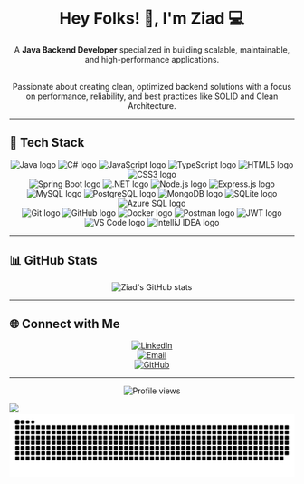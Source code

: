 <!-- <img src="images/banner.png"/> -->
<!--
<img src="https://readme-typing-svg.demolab.com/?lines=Hello+Advanturer+!;Welcome+to+my+world.;I+hope+you+will+enjoy+your+stay+and+my+code.;but+be+careful+of+the+bugs,+there+are+everywhere!;Good+luck+!&font=Press%20Start%202P&width=900&height=50&duration=4000&pause=1000">
-->
<!--
[![Typing SVG](https://readme-typing-svg.demolab.com?font=Aref+Ruqaa&size=66&letterSpacing=&duration=3000&pause=1000&color=F70D0D&center=true&vCenter=true&width=600&height=100&lines=%D8%A7%D9%84%D8%AF%D9%8A%D8%A8)](https://git.io/typing-svg) 
-->
<!--
### Hey, Elذeeb's here

<img src="11.gif" height=300/> 
-->
<h1 align="center"><b>Hey Folks! 👾, I'm Ziad 💻</b></h1>

<div align="center">
A <strong>Java Backend Developer</strong> specialized in building scalable, maintainable, and high-performance applications.
</div>

<br>

<div align="center">
<p> Passionate about creating clean, optimized backend solutions with a focus on performance, reliability, and best practices like SOLID and Clean Architecture. </p>
</div>

---

## 🚀 Tech Stack

<div align="center">

<!-- Languages -->
<img src="https://skillicons.dev/icons?i=java" height="100" alt="Java logo" />
<img src="https://skillicons.dev/icons?i=cs" height="100" alt="C# logo" />
<img src="https://skillicons.dev/icons?i=js" height="100" alt="JavaScript logo" />
<img src="https://skillicons.dev/icons?i=ts" height="100" alt="TypeScript logo" />
<img src="https://skillicons.dev/icons?i=html" height="100" alt="HTML5 logo" />
<img src="https://skillicons.dev/icons?i=css" height="100" alt="CSS3 logo" />

<br/>

<!-- Frameworks & Technologies -->
<img src="https://skillicons.dev/icons?i=spring" height="100" alt="Spring Boot logo" />
<img src="https://skillicons.dev/icons?i=dotnet" height="100" alt=".NET logo" />
<img src="https://skillicons.dev/icons?i=nodejs" height="100" alt="Node.js logo" />
<img src="https://skillicons.dev/icons?i=express" height="100" alt="Express.js logo" />

<br/>

<!-- Databases -->
<img src="https://skillicons.dev/icons?i=mysql" height="100" alt="MySQL logo" />
<img src="https://skillicons.dev/icons?i=postgres" height="100" alt="PostgreSQL logo" />
<img src="https://skillicons.dev/icons?i=mongodb" height="100" alt="MongoDB logo" />
<img src="https://skillicons.dev/icons?i=sqlite" height="100" alt="SQLite logo" />
<img src="https://skillicons.dev/icons?i=azure" height="100" alt="Azure SQL logo" />

<br/>

<!-- Tools & DevOps -->
<img src="https://skillicons.dev/icons?i=git" height="100" alt="Git logo" />
<img src="https://skillicons.dev/icons?i=github" height="100" alt="GitHub logo" />
<img src="https://skillicons.dev/icons?i=docker" height="100" alt="Docker logo" />
<img src="https://skillicons.dev/icons?i=postman" height="100" alt="Postman logo" />
<img src="https://skillicons.dev/icons?i=jwt" height="100" alt="JWT logo" />

<br/>

<!-- IDEs -->
<img src="https://skillicons.dev/icons?i=vscode" height="100" alt="VS Code logo" />
<img src="https://skillicons.dev/icons?i=idea" height="100" alt="IntelliJ IDEA logo" />

</div>

---

## 📊 GitHub Stats  

<p align="center">
  <img src="https://github-readme-stats.vercel.app/api?username=ziadsharara&show_icons=true&theme=radical" alt="Ziad's GitHub stats" height="160"/>
</p>

---

## 🌐 Connect with Me  

<div align="center">

[![LinkedIn](https://img.shields.io/badge/LinkedIn-0077B5?style=for-the-badge&logo=linkedin&logoColor=white)](https://www.linkedin.com/in/ziad-sharara)  
[![Email](https://img.shields.io/badge/Email-D14836?style=for-the-badge&logo=gmail&logoColor=white)](mailto:ziad.shararaa@gmail.com)  
[![GitHub](https://img.shields.io/badge/GitHub-181717?style=for-the-badge&logo=github&logoColor=white)](https://github.com/ziadsharara)  

</div>

---

<p align="center"><img src="https://komarev.com/ghpvc/?username=ziadsharara&color=brightgreen" alt="Profile views" /></p>

<p align="left">
    <img src="https://github-readme-stats.vercel.app/api/top-langs?username=thefeqy&layout=compact&langs_count=5&theme=codeSTACKr"/>
    <!-- Snake -->
    <img src="https://raw.githubusercontent.com/platane/snk/output/github-contribution-grid-snake-dark.svg">
</p>



<!--
# Hi there, I'm Ziad Sharara 👋

I’m a Java Backend Developer with expertise in Spring Boot and hands-on experience in Node.js and .NET.  
Currently working at CIC as a Java Backend Developer, where I design, develop, and maintain scalable backend services and RESTful APIs following clean architecture and SOLID principles.  

I’m passionate about delivering clean, maintainable code and continuously improving my skills across diverse technologies to create user-centric, future-ready solutions.

---

## 🚀 About Me  

- 💻 **Java Backend Developer** with expertise in **Spring Boot**, plus hands-on experience with **Node.js** and **.NET**  
- 🧠 Passionate about designing and building **scalable, maintainable, and high-performance** backend systems  
- 📦 Skilled in working with both **SQL (MySQL, PostgreSql, SQL Server)** and **NoSQL (MongoDB)** databases  
- 🛠️ Experienced with **RESTful APIs, Docker, Git, CI/CD,** and applying **Clean Architecture & SOLID principles**  
- 🌱 Continuously learning and exploring new technologies to expand my development toolkit  

---

## 💻 Tech Stack

### 🧩 Languages
![Java](https://img.shields.io/badge/Java-ED8B00?style=for-the-badge&logo=openjdk&logoColor=white)
![C#](https://img.shields.io/badge/C%23-239120?style=for-the-badge&logo=c-sharp&logoColor=white)
![JavaScript](https://img.shields.io/badge/JavaScript-F7DF1E?style=for-the-badge&logo=javascript&logoColor=black)
![TypeScript](https://img.shields.io/badge/TypeScript-3178C6?style=for-the-badge&logo=typescript&logoColor=white)
![HTML](https://img.shields.io/badge/HTML5-E34F26?style=for-the-badge&logo=html5&logoColor=white)
![CSS](https://img.shields.io/badge/CSS3-1572B6?style=for-the-badge&logo=css3&logoColor=white)

### 🧱 Frameworks & Technologies
![Spring Boot](https://img.shields.io/badge/Spring%20Boot-6DB33F?style=for-the-badge&logo=springboot&logoColor=white)
![.NET](https://img.shields.io/badge/.NET-512BD4?style=for-the-badge&logo=dotnet&logoColor=white)
![Node.js](https://img.shields.io/badge/Node.js-339933?style=for-the-badge&logo=node.js&logoColor=white)
![Express.js](https://img.shields.io/badge/Express.js-000000?style=for-the-badge&logo=express&logoColor=white)

### 🗄️ Databases
![MySQL](https://img.shields.io/badge/MySQL-00758F?style=for-the-badge&logo=mysql&logoColor=white)
![SQL Server](https://img.shields.io/badge/SQL%20Server-CC2927?style=for-the-badge&logo=microsoftsqlserver&logoColor=white)
![PostgreSQL](https://img.shields.io/badge/PostgreSQL-4169E1?style=for-the-badge&logo=postgresql&logoColor=white)
![MongoDB](https://img.shields.io/badge/MongoDB-4EA94B?style=for-the-badge&logo=mongodb&logoColor=white)

### 🛠️ Tools & DevOps
![Git](https://img.shields.io/badge/Git-F05032?style=for-the-badge&logo=git&logoColor=white)
![Docker](https://img.shields.io/badge/Docker-2496ED?style=for-the-badge&logo=docker&logoColor=white)
![Postman](https://img.shields.io/badge/Postman-FF6C37?style=for-the-badge&logo=postman&logoColor=white)
![JWT](https://img.shields.io/badge/JWT-000000?style=for-the-badge&logo=jsonwebtokens&logoColor=white)
![CI/CD](https://img.shields.io/badge/CI%2FCD-4285F4?style=for-the-badge&logo=googlecloud&logoColor=white)
![VS Code](https://img.shields.io/badge/VS%20Code-007ACC?style=for-the-badge&logo=visual-studio-code&logoColor=white)
![IntelliJ IDEA](https://img.shields.io/badge/IntelliJ%20IDEA-000000?style=for-the-badge&logo=intellijidea&logoColor=white)

---

## 📂 Featured Projects

### 🛒 Happy Shop
Scalable e-commerce backend with 30+ RESTful APIs, including authentication (JWT + RBAC), Paymob integration, image upload, cart, wishlist, coupons, reviews, and order management.  
**Tech:** Node.js, Express.js, MongoDB, JWT, Railway  

### 🦷 Ibtesama
Backend for a digital platform to streamline dental clinic operations. Developed modular services for appointments, patient records, user roles, and clinical workflows.  
**Tech:** Node.js, Express.js, MongoDB, JWT  

### 💬 NGL-Clone
Anonymous messaging platform inspired by NGL, featuring secure communication, OAuth login (Google, Twitter), and scalable architecture for high traffic.  
**Tech:** Node.js, Express.js, MongoDB, Passport.js, OAuth  

---

## 🌐 Connect With Me

[![LinkedIn](https://img.shields.io/badge/LinkedIn-%230077B5.svg?logo=linkedin&logoColor=white)](https://linkedin.com/in/ziadsharara)  
[![X (Twitter)](https://img.shields.io/badge/X-black.svg?logo=X&logoColor=white)](https://x.com/eldeeb0x)

---

✨ *"I’m always open to discussing new opportunities, innovative projects, and ways to contribute to impactful solutions."*  

---
-->



